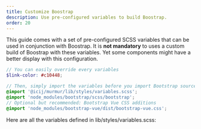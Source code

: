 ```yaml
---
title: Customize Boostrap
description: Use pre-configured variables to build Boostrap.
order: 20
---
```


This guide comes with a set of pre-configured SCSS variables that can be used in
conjunction with Boostrap. It is **not mandatory** to uses a custom build of Boostrap
with these variables. Yet some components might have a better display with this configuration.

```scss
// You can easily override every variables
$link-color: #c10448;

// Then, simply import the variables before you import Bootstrap sources
@import '@icij/murmur/lib/styles/variables.scss';
@import 'node_modules/bootstrap/scss/bootstrap';
// Optional but recommended: Bootstrap Vue CSS additions
@import 'node_modules/bootstrap-vue/dist/bootstrap-vue.css';
```

Here are all the variables defined in <repository-link path="lib/styles/variables.scss">lib/styles/variables.scss</repository-link>:

<pre class="bg-dark p-3"><code v-html="rawVariables"></code></pre>

<script>
import rawVariables from '@/styles/variables.scss?highlight=scss'

export default {
  data () {
    return {
      rawVariables
    }
  }
}
</script>
